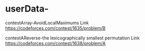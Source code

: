 # userData-
contestArray-AvoidLocalMaximums Link https://codeforces.com/contest/1635/problem/B

contestAReverse-the lexicographically smallest permutation Link https://codeforces.com/contest/1638/problem/A

